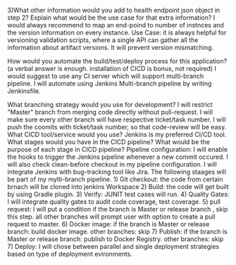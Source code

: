 3)What other information would you add to health endpoint json object in step 2? Explain what would be the use case for that extra information?
I would always recommend to map an end-poind to number of instnces and the version information on every instance.
Use Case: it is always helpful for versioning validation scripts, where a single API can gather all the information about artifact versions.
          It will prevent version mismatching.
		  
How would you automate the build/test/deploy process for this application? (a verbal answer is enough. installation of CICD is bonus, not required)
I would suggest to use any CI server which will support multi-branch pipeline. I will automate using Jenkins Multi-branch pipeline by writing Jenkinsfile.

What branching strategy would you use for development?
I will restrict "Master" branch from merging code directly without pull-request.
I will make sure every other branch will have respective ticket/task number.
I will push the coomits with  ticket/task number, so that code-review will be easy.
What CICD tool/service would you use?
Jenkins is my preferred CI/CD tool. 
What stages would you have in the CICD pipeline? What would be the purpose of each stage in CICD pipeline?
Pipeline configuration:
I will enable the hooks to trigger the Jenkins pipeline whenever a new commit occured. I will also check clean-before checkout in my pipeline configuration.
I will integrate Jenkins with bug-tracking tool like Jira.
The following staages will be part of my mylti-branch pipeline.
	1) Git checkout: the code from certain brnach will be cloned into  jenkins Workspace
	2) Build: the code will get built by using Gradle plugin.
	3) Verify: JUNIT test cases will run.
	4) Quality Gates: I will integrate quality gates to audit code coverage, test coverage.
	5) pull request: I will put a condition if the branch is Master or release branch , skip this step. all other branches will prompt user with option to create a pull request to master. 
	6) Docker image: 
	   if the branch is Master or release branch: build docker image.
       other branches: skip
	7) Publish:
	   if the branch is Master or release branch: publish to Docker Registry.
       other branches: skip
	7) Deploy: I will chose between parallel and single deployment strategies  based on type of deployment evironments.  
	   